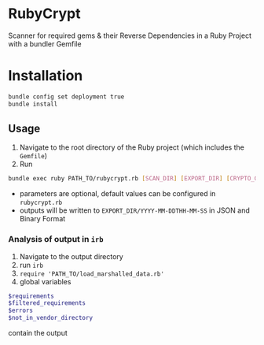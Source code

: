 # RubyCrypt
Scanner for required gems & their Reverse Dependencies in a Ruby Project
with a bundler Gemfile

# Installation
```bash
bundle config set deployment true
bundle install
```

## Usage
1. Navigate to the root directory of the Ruby project (which includes the `Gemfile`)
2. Run 
```bash
bundle exec ruby PATH_TO/rubycrypt.rb [SCAN_DIR] [EXPORT_DIR] [CRYPTO_GEMS]
```
- parameters are optional, default values can be configured in `rubycrypt.rb`
- outputs will be written to `EXPORT_DIR/YYYY-MM-DDTHH-MM-SS` in JSON and Binary Format

### Analysis of output in `irb`
1. Navigate to the output directory
2. run `irb`
3. `require 'PATH_TO/load_marshalled_data.rb'`
4. global variables 
```ruby
$requirements
$filtered_requirements
$errors
$not_in_vendor_directory
```
contain the output

